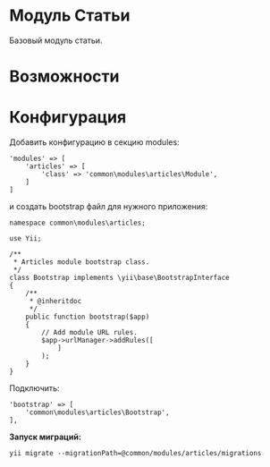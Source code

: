 Модуль Статьи
=============
Базовый модуль статьи.

Возможности
===========



Конфигурация
============

Добавить конфигурацию в секцию modules:

```
'modules' => [
    'articles' => [
        'class' => 'common\modules\articles\Module',
    ]
]
```

и создать bootstrap файл для нужного приложения:

```
namespace common\modules\articles;

use Yii;

/**
 * Articles module bootstrap class.
 */
class Bootstrap implements \yii\base\BootstrapInterface
{
    /**
     * @inheritdoc
     */
    public function bootstrap($app)
    {
        // Add module URL rules.
        $app->urlManager->addRules([
            ]
        );
    }
}
```

Подключить:

```
'bootstrap' => [
    'common\modules\articles\Bootstrap',
],
```

**Запуск миграций:**

```
yii migrate --migrationPath=@common/modules/articles/migrations
```